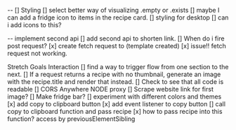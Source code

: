 
        



-- [] Styling
[] select better way of visualizing .empty or .exists
  [] maybe I can add a fridge icon to items in the recipe card.
[] styling for desktop
[] can i add icons to this?

-- implement second api
[] add second api to shorten link.
[] When do i fire post request?
[x] create fetch request to (template created)
  [x] issue!! fetch request not working.

Stretch Goals
Interaction
[] find a way to trigger flow from one section to the next.
[] If a request returns a recipe with no thumbnail, generate an image with the recipe.title and render that instead.
[] Check to see that all code is readable
[] CORS Anywhere NODE proxy
[] Scrape website link for first image?
[] Make fridge bar?
[] experiment with different colors and themes
[x] add copy to clipboard button
[x] add event listener to copy button
[] call copy to clipboard function and pass recipe
  [x] how to pass recipe into this function? access by previousElementSibling




